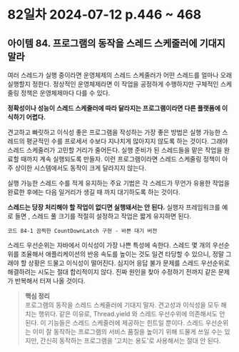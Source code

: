 # 82일차 2024-07-12 p.446 ~ 468

## 아이템 84. 프로그램의 동작을 스레드 스케줄러에 기대지 말라

여러 스레드가 실행 중이라면 운영체제의 스레드 스케줄러가 어떤 스레드를 얼마나 오래 실행할지 정한다.
정상적인 운영체제라면 이 작업을 공정하게 수행하지만 구체적인 스케줄링 정책은 운영체제마다 다를 수 있다.

**정확성이나 성능이 스레드 스케줄러에 따라 달라지는 프로그램이라면 다른 플랫폼에 이식하기 어렵다.**

견고하고 빠릿하고 이식성 좋은 프로그램을 작성하는 가장 좋은 방법은 실행 가능한 스레드의 평균적인 수를 프로세서 수보다 지나치게 많아지지 않도록
하는 것이다. 그래야 스레드 스케줄러가 고민할 거리가 줄어든다.
실행 준비가 된 스레드들을 맡은 작업을 완료할 때까지 계속 실행되도록 만들자. 이런 프로그램이라면 
스레드 스케줄링 정책이 아주 상이한 시스템에서도 동작이 크게 달라지지 않는다.

실행 가능한 스레드 수를 적게 유지하는 주요 기법은 각 스레드가 무언가 유용한 작업을 완료한 후에는 다음 일거리가 생길 때 까지 대기하도록 하는 것이다.

**스레드는 당장 처리해야 할 작업이 없디면 실행돼서는 안 된다.**
실행자 프레임워크를 예로 들면 , 스레드 풀 크기를 적절히 설정하고 작업은 짧게 유지하면 된다.


`코드 84-1 끔찍한 CountDownLatch 구현 - 바쁜 대기 버전`

스레드 우선순위는 자바에서 이식성이 가장 나쁜 특성에 속한다.
스레드 몇 개의 우선순위를 조율해서 애플리케이션의 반응 속도를 높이는 것도 일견 타당할 수 있으니,
정말 그래야 할 상황은 드물고 이식성이 떨어진다.
심지어 응답 불가 문제를 스레드 우선순위로 해결하려는 시도는 절대 합리적이지 않다.
진짜 원인을 찾아 수정하기 전까지 같은 문제가 반복해서 터져 나올 것이다.

> **핵심 정리**
> <br/>
> 프로그램의 동작을 스레드 스케줄러에 기대지 말자. 견고성과 이식성을 모두 해치는 행위다. 
> 같은 이유로, Thread.yield 와 스레드 우선수위에 의존해서도 안 된다. 이 기능들은 스레드 스케줄러에 제공하는 힌트일 뿐이다.
> 스레드 우선순위는 이미 잘 동작하는 프로그램의 서비스 품질을 높이기 위해 드물게 쓰일 수는 있지만, 간신히 동작하는 프로그램을 '고치는 용도'로 사용해서는 절대 안 된다.


